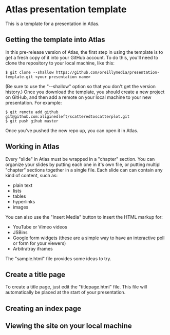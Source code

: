 # Atlas presentation template

This is a template for a presentation in Atlas.  

## Getting the template into Atlas

In this pre-release version of Atlas, the first step in using the template is to get a fresh copy of it into your GitHub account.  To do this, you'll need to clone the repository to your local machine, like this:

```
$ git clone --shallow https://github.com/oreillymedia/presentation-template.git <your presentation name>
````

(Be sure to use the "--shallow" option so that you don't get the version history.)  Once you download the template, you should create a new project on GitHub, and then add a remote on your local machine to your new presentation.  For example:

```
$ git remote add github git@github.com:aliginedleft/scatteredtoscatterplot.git
$ git push gihub master
```

Once you've pushed the new repo up, you can open it in Atlas.

## Working in Atlas

Every "slide" in Atlas must be wrapped in a "chapter" section.  You can organize your slides by putting each one in it's own file, or putting multipl "chapter" sections together in a single file.  Each slide can can contain any kind of content, such as:

* plain text
* lists
* tables
* hyperlinks
* images
 
You can also use the "Insert Media" button to insert the HTML markup for:
* YouTube or Vimeo videos
* JSBins
* Google form widgets (these are a simple way to have an interactive poll or form for your viewers)
* Arbitratray iframes

The "sample.html" file provides some ideas to try.

## Create a title page

To create a title page, just edit the "titlepage.html" file.  This file will automatically be placed at the start of your presentation.

## Creating an index page

## Viewing the site on your local machine

